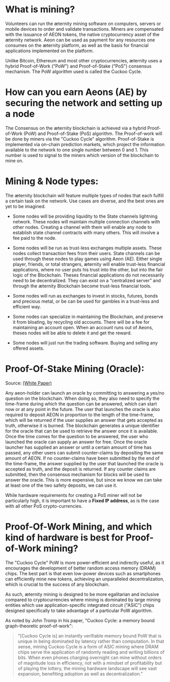 # What is mining?

Volunteers can run the æternity mining software on computers, servers or mobile devices to order and validate transactions. Miners are compensated with the issuance of AEON tokens, the native cryptocurrency asset of the æternity network. Aeon can be used as payment for any resources one consumes on the æternity platform, as well as the basis for financial applications implemented on the platform.

Unlike Bitcoin, Ethereum and most other cryptocurrencies, æternity uses a hybrid Proof-of-Work ("PoW") and Proof-of-Stake ("PoS") consensus mechanism. The PoW algorithm used is called the Cuckoo Cycle.

# How can you earn Aeons (AE) by securing the network and setting up a node

The Consensus on the æternity blockchain is achieved via a hybrid Proof-of-Work (PoW) and Proof-of-Stake (PoS) algorithm. The Proof-of-work will be done by miners via the "Cuckoo Cycle" algorithm. Proof-of-Stake is implemented via on-chain prediction markets, which project the information available to the network to one single number between 0 and 1. This number is used to signal to the miners which version of the blockchain to mine on.

# Mining & Node types:

The æternity blockchain will feature multiple types of nodes that each fulfill a certain task on the network. Use cases are diverse, and the best ones are yet to be imagined.

* Some nodes will be providing liquidity to the State channels lightning network. These nodes will maintain multiple connection channels with other nodes. Creating a channel with them will enable any node to establish state channel contracts with many others. This will involve a fee paid to the node.

* Some nodes will be run as trust-less exchanges multiple assets. These nodes collect transaction fees from their users. State channels can be used through these nodes to play games using Aeon (AE). Either single player, friends, or total strangers, æternity will enable trust-less financial applications, where no user puts his trust into the other, but into the fair logic of the Blockchain. Theses financial applications do not necessarily need to be decentralized. They can exist on a “centralized server” and through the æternity Blockchain become trust-less financial tools.

* Some nodes will run as exchanges to invest in stocks, futures, bonds and precious metal, or be can be used for gambles in a trust-less and efficient way. 

* Some nodes can specialize in maintaining the Blockchain, and preserve it from bloating, by recycling old accounts. There will be a fee for maintaining an account open. When an account runs out of Aeons, theses nodes will be able to delete it and get the reward.

* Some nodes will just run the trading software. Buying and selling any offered assets.

# Proof-Of-Stake Mining (Oracle):

Source: [(White Paper)](http://blockchain.aeternity.com/%C3%A6ternity-blockchain-whitepaper.pdf)

Any aeon-holder can launch an oracle by committing to answering a yes/no question on the blockchain.
When doing so, they also need to specify the time-frame during which the question can be answered, which can start now or at any point in the future. The user that launches the oracle is also required to deposit AEON in proportion to the length of the time-frame, which will be returned if the user supplies an answer that gets accepted as truth, otherwise it is burned. The blockchain generates a unique identifier for the oracle that can be used to retrieve the answer once it is available. Once the time comes for the question to be answered, the user who launched the oracle can supply an answer for free. Once the oracle launcher has supplied an answer or until a certain amount of time has passed, any other users can submit counter-claims by depositing the same amount of AEON. If no counter-claims have been submitted by the end of the time-frame, the answer supplied by the user that launched the oracle is accepted as truth, and the deposit is returned. If any counter claims are submitted, then the consensus mechanism for blocks will be used to answer the oracle. This is more expensive, but since we know we can take at least one of the two safety deposits, we can use it.

While hardware requirements for creating a PoS miner will not be particularly high, it is important to have a **Fixed IP address**, as is the case with all other PoS crypto-currencies.

# Proof-Of-Work Mining, and which kind of hardware is best for Proof-of-Work mining?

The "Cuckoo Cycle" PoW is more power-efficient and indirectly useful, as it encourages the development of better random access memory (DRAM) chips. The best part is that even low-power devices such as smartphones can efficiently mine new tokens, achieving an unparalleled decentralization, which is crucial to the success of any blockchain.

As such, æternity mining is designed to be more egalitarian and inclusive compared to cryptocurrencies where mining is dominated by large mining entities which use application-specific integrated circuit ("ASIC") chips designed specifically to take advantage of a particular PoW algorithm.

As noted by John Tromp in his paper, "Cuckoo Cycle: a memory bound graph-theoretic proof-of-work":
>”[Cuckoo Cycle is] an instantly verifiable memory bound PoW that is unique in being dominated by latency rather than computation. In that sense, mining Cuckoo Cycle is a form of ASIC mining where DRAM chips serve the application of randomly reading and writing billions of bits. When even phones charging overnight can mine without orders of magnitude loss in efficiency, not with a mindset of profitability but of playing the lottery, the mining hardware landscape will see vast expansion, benefiting adoption as well as decentralization.”
